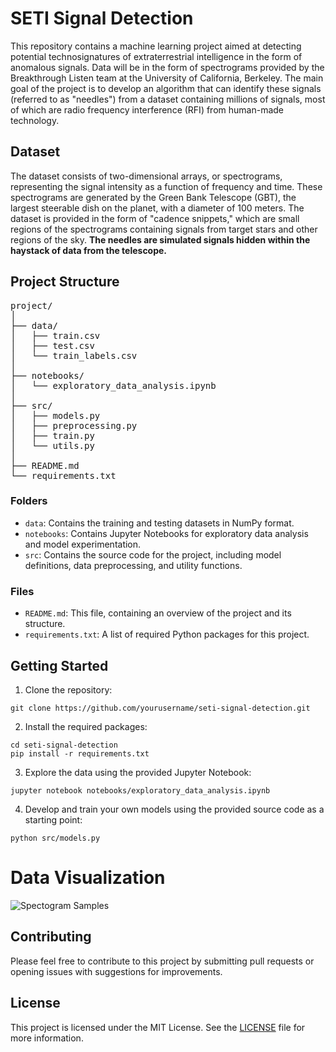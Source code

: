 # SETI Signal Detection

This repository contains a machine learning project aimed at detecting potential technosignatures of extraterrestrial intelligence in the form of anomalous signals. Data will be in the form of spectrograms provided by the Breakthrough Listen team at the University of California, Berkeley. The main goal of the project is to develop an algorithm that can identify these signals (referred to as "needles") from a dataset containing millions of signals, most of which are radio frequency interference (RFI) from human-made technology.

## Dataset

The dataset consists of two-dimensional arrays, or spectrograms, representing the signal intensity as a function of frequency and time. These spectrograms are generated by the Green Bank Telescope (GBT), the largest steerable dish on the planet, with a diameter of 100 meters. The dataset is provided in the form of "cadence snippets," which are small regions of the spectrograms containing signals from target stars and other regions of the sky. **The needles are simulated signals hidden within the haystack of data from the telescope.**

## Project Structure
<pre>
project/
│
├── data/
│   ├── train.csv
│   ├── test.csv
│   └── train_labels.csv
│
├── notebooks/
│   └── exploratory_data_analysis.ipynb
│
├── src/
│   ├── models.py
│   ├── preprocessing.py
│   ├── train.py
│   └── utils.py
│
├── README.md
└── requirements.txt
</pre>


### Folders

- `data`: Contains the training and testing datasets in NumPy format.
- `notebooks`: Contains Jupyter Notebooks for exploratory data analysis and model experimentation.
- `src`: Contains the source code for the project, including model definitions, data preprocessing, and utility functions.

### Files

- `README.md`: This file, containing an overview of the project and its structure.
- `requirements.txt`: A list of required Python packages for this project.

## Getting Started

1. Clone the repository:
```
git clone https://github.com/yourusername/seti-signal-detection.git
```
2. Install the required packages:
```
cd seti-signal-detection
pip install -r requirements.txt
```
3. Explore the data using the provided Jupyter Notebook:
```
jupyter notebook notebooks/exploratory_data_analysis.ipynb
```
4. Develop and train your own models using the provided source code as a starting point:
```
python src/models.py
```

# Data Visualization
![Spectogram Samples](https://storage.googleapis.com/kaggle-media/competitions/SETI-Berkeley/Screen%20Shot%202021-05-03%20at%2011.39.42.png "Spectogram Samples")

## Contributing

Please feel free to contribute to this project by submitting pull requests or opening issues with suggestions for improvements.

## License

This project is licensed under the MIT License. See the [LICENSE](LICENSE) file for more information.


